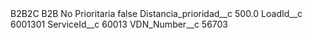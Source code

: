 <?xml version="1.0" encoding="UTF-8"?>
<CustomMetadata xmlns="http://soap.sforce.com/2006/04/metadata" xmlns:xsi="http://www.w3.org/2001/XMLSchema-instance" xmlns:xsd="http://www.w3.org/2001/XMLSchema">
    <label>B2B2C B2B No Prioritaria</label>
    <protected>false</protected>
    <values>
        <field>Distancia_prioridad__c</field>
        <value xsi:type="xsd:double">500.0</value>
    </values>
    <values>
        <field>LoadId__c</field>
        <value xsi:type="xsd:string">6001301</value>
    </values>
    <values>
        <field>ServiceId__c</field>
        <value xsi:type="xsd:string">60013</value>
    </values>
    <values>
        <field>VDN_Number__c</field>
        <value xsi:type="xsd:string">56703</value>
    </values>
</CustomMetadata>
